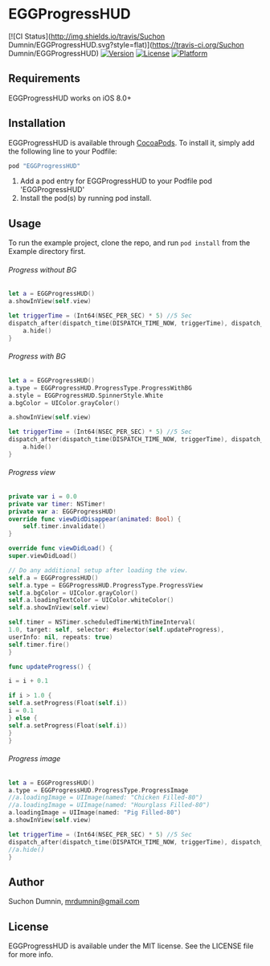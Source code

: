 # EGGProgressHUD

[![CI Status](http://img.shields.io/travis/Suchon Dumnin/EGGProgressHUD.svg?style=flat)](https://travis-ci.org/Suchon Dumnin/EGGProgressHUD)
[![Version](https://img.shields.io/cocoapods/v/EGGProgressHUD.svg?style=flat)](http://cocoapods.org/pods/EGGProgressHUD)
[![License](https://img.shields.io/cocoapods/l/EGGProgressHUD.svg?style=flat)](http://cocoapods.org/pods/EGGProgressHUD)
[![Platform](https://img.shields.io/cocoapods/p/EGGProgressHUD.svg?style=flat)](http://cocoapods.org/pods/EGGProgressHUD)


## Requirements
EGGProgressHUD works on iOS 8.0+

## Installation

EGGProgressHUD is available through [CocoaPods](http://cocoapods.org). To install
it, simply add the following line to your Podfile:

```ruby
pod "EGGProgressHUD"
```

1. Add a pod entry for EGGProgressHUD to your Podfile pod 'EGGProgressHUD'
2. Install the pod(s) by running pod install.

## Usage
To run the example project, clone the repo, and run `pod install` from the Example directory first.

###### Progress without BG
```swift
let a = EGGProgressHUD()
a.showInView(self.view)

let triggerTime = (Int64(NSEC_PER_SEC) * 5) //5 Sec
dispatch_after(dispatch_time(DISPATCH_TIME_NOW, triggerTime), dispatch_get_main_queue()) {
    a.hide()
}
```

###### Progress with BG
```swift
let a = EGGProgressHUD()
a.type = EGGProgressHUD.ProgressType.ProgressWithBG
a.style = EGGProgressHUD.SpinnerStyle.White
a.bgColor = UIColor.grayColor()

a.showInView(self.view)

let triggerTime = (Int64(NSEC_PER_SEC) * 5) //5 Sec
dispatch_after(dispatch_time(DISPATCH_TIME_NOW, triggerTime), dispatch_get_main_queue()) {
    a.hide()
}
```

###### Progress view
```swift
private var i = 0.0
private var timer: NSTimer!
private var a: EGGProgressHUD!
override func viewDidDisappear(animated: Bool) {
    self.timer.invalidate()
}

override func viewDidLoad() {
super.viewDidLoad()

// Do any additional setup after loading the view.
self.a = EGGProgressHUD()
self.a.type = EGGProgressHUD.ProgressType.ProgressView
self.a.bgColor = UIColor.grayColor()
self.a.loadingTextColor = UIColor.whiteColor()
self.a.showInView(self.view)

self.timer = NSTimer.scheduledTimerWithTimeInterval(
1.0, target: self, selector: #selector(self.updateProgress),
userInfo: nil, repeats: true)
self.timer.fire()
}

func updateProgress() {

i = i + 0.1

if i > 1.0 {
self.a.setProgress(Float(self.i))
i = 0.1
} else {
self.a.setProgress(Float(self.i))
}
}
```

###### Progress image
```swift
let a = EGGProgressHUD()
a.type = EGGProgressHUD.ProgressType.ProgressImage
//a.loadingImage = UIImage(named: "Chicken Filled-80")
//a.loadingImage = UIImage(named: "Hourglass Filled-80")
a.loadingImage = UIImage(named: "Pig Filled-80")
a.showInView(self.view)

let triggerTime = (Int64(NSEC_PER_SEC) * 5) //5 Sec
dispatch_after(dispatch_time(DISPATCH_TIME_NOW, triggerTime), dispatch_get_main_queue()) {
//a.hide()
}
```

## Author

Suchon Dumnin, mrdumnin@gmail.com

## License

EGGProgressHUD is available under the MIT license. See the LICENSE file for more info.
